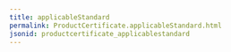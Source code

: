 ```yaml
---
title: applicableStandard
permalink: ProductCertificate.applicableStandard.html
jsonid: productcertificate_applicablestandard
---
```

